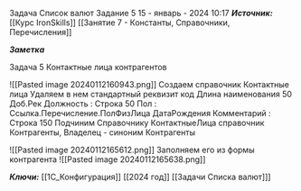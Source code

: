 
Задача Список валют Задание 5
 15 - январь - 2024  10:17 
***Источник:***  [[Курс IronSkills]] [[Занятие 7 - Константы, Справочники, Перечисления]]

***Заметка*** 

Задача 5
Контактные лица контрагентов

![[Pasted image 20240112160943.png]]
Создаем справочник Контактные лица
	Удаляем в нем стандартный реквизит код
	 Длина наименования 50 
		Доб.Рек Должность : Строка 50
				 Пол : Ссылка.Перечисление.ПолФизЛица 
				 ДатаРождения
				 Комментарий : Строка 150
Подчиним Справочнику КонтактныеЛица справочник Контрагенты, Владелец - синоним Контрагенты

![[Pasted image 20240112165612.png]]
Заполняем его из формы контрагента
![[Pasted image 20240112165638.png]]




***Ключи:*** [[1С_Конфигурация]] [[2024 год]] [[Задачи Списка валют]]]